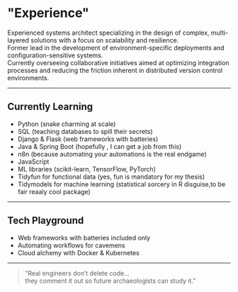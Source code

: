 # "Experience"
Experienced systems architect specializing in the design of complex, multi-layered solutions with a focus on scalability and resilience.  
Former lead in the development of environment-specific deployments and configuration-sensitive systems.  
Currently overseeing collaborative initiatives aimed at optimizing integration processes and reducing the friction inherent in distributed version control environments.  


---

## Currently Learning
-  Python (snake charming at scale)  
-  SQL (teaching databases to spill their secrets)  
-  Django & Flask (web frameworks with batteries)  
-  Java & Spring Boot (hopefully , I can get a job from this)  
-  n8n (because automating your automations is the real endgame)  
-  JavaScript  
-  ML libraries (scikit-learn, TensorFlow, PyTorch)  
-  Tidyfun for functional data (yes, fun is mandatory for my thesis)  
-  Tidymodels for machine learning (statistical sorcery in R disguise,to be fair reaaly cool package)  

---

## Tech Playground
- Web frameworks with batteries included only 
- Automating workflows for cavemens
- Cloud alchemy with Docker & Kubernetes 
---

> "Real engineers don’t delete code…  
> they comment it out so future archaeologists can study it."  
